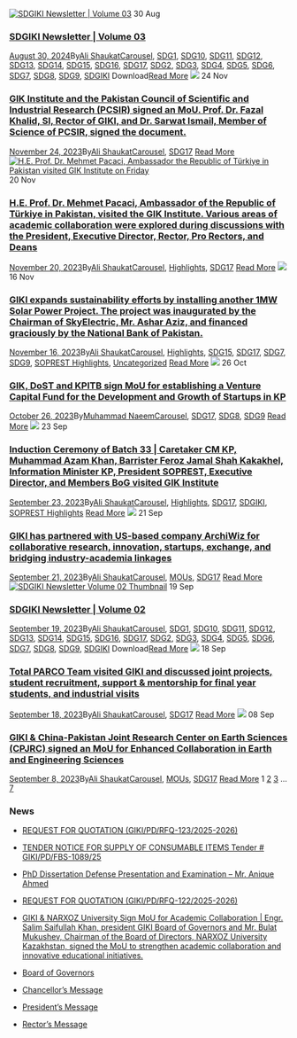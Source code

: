 [![SDGIKI Newsletter | Volume 03](https://giki.edu.pk/wp-content/uploads/2024/08/SDGiki-Vol-03-212x300.webp)](https://giki.edu.pk/2024/08/30/sdgiki-newsletter-volume-03/)
30
Aug
### [SDGIKI Newsletter | Volume 03](https://giki.edu.pk/2024/08/30/sdgiki-newsletter-volume-03/)
[August 30, 2024](https://giki.edu.pk/2024/08/30/)By[Ali Shaukat](https://giki.edu.pk/author/alishaukat/ "Posts by Ali Shaukat")[Carousel](https://giki.edu.pk/carousel_home/), [SDG1](https://giki.edu.pk/sdg1/), [SDG10](https://giki.edu.pk/sdg10/), [SDG11](https://giki.edu.pk/sdg11/), [SDG12](https://giki.edu.pk/sdg12/), [SDG13](https://giki.edu.pk/sdg13/), [SDG14](https://giki.edu.pk/sdg14/), [SDG15](https://giki.edu.pk/sdg15/), [SDG16](https://giki.edu.pk/sdg16/), [SDG17](https://giki.edu.pk/sdg17/), [SDG2](https://giki.edu.pk/sdg2/), [SDG3](https://giki.edu.pk/sdg3/), [SDG4](https://giki.edu.pk/sdg4/), [SDG5](https://giki.edu.pk/sdg5/), [SDG6](https://giki.edu.pk/sdg6/), [SDG7](https://giki.edu.pk/sdg7/), [SDG8](https://giki.edu.pk/sdg8/), [SDG9](https://giki.edu.pk/sdg9/), [SDGIKI](https://giki.edu.pk/sdgiki-cat/)
Download[Read More](https://giki.edu.pk/2024/08/30/sdgiki-newsletter-volume-03/)
[![](https://giki.edu.pk/sdg17/)](https://giki.edu.pk/2023/11/24/gik-institute-and-the-pakistan-council-of-scientific-and-industrial-research-pcsir-signed-an-mou-prof-dr-fazal-khalid-si-rector-of-giki-and-dr-sarwat-ismail-member-of-science-of-pcsir-signe/)
24
Nov
### [GIK Institute and the Pakistan Council of Scientific and Industrial Research (PCSIR) signed an MoU. Prof. Dr. Fazal Khalid, SI, Rector of GIKI, and Dr. Sarwat Ismail, Member of Science of PCSIR, signed the document.](https://giki.edu.pk/2023/11/24/gik-institute-and-the-pakistan-council-of-scientific-and-industrial-research-pcsir-signed-an-mou-prof-dr-fazal-khalid-si-rector-of-giki-and-dr-sarwat-ismail-member-of-science-of-pcsir-signe/)
[November 24, 2023](https://giki.edu.pk/2023/11/24/)By[Ali Shaukat](https://giki.edu.pk/author/alishaukat/ "Posts by Ali Shaukat")[Carousel](https://giki.edu.pk/carousel_home/), [SDG17](https://giki.edu.pk/sdg17/)
[Read More](https://giki.edu.pk/2023/11/24/gik-institute-and-the-pakistan-council-of-scientific-and-industrial-research-pcsir-signed-an-mou-prof-dr-fazal-khalid-si-rector-of-giki-and-dr-sarwat-ismail-member-of-science-of-pcsir-signe/)
[![H.E. Prof. Dr. Mehmet Pacaci, Ambassador the Republic of Türkiye in Pakistan visited GIK Institute on Friday](https://giki.edu.pk/sdg17/)](https://giki.edu.pk/2023/11/20/h-e-prof-dr-mehmet-pacaci-ambassador-of-the-republic-of-turkiye-in-pakistan-visited-the-gik-institute-various-areas-of-academic-collaboration-were-explored-during-discussions-with-the-president/)
20
Nov
### [H.E. Prof. Dr. Mehmet Pacaci, Ambassador of the Republic of Türkiye in Pakistan, visited the GIK Institute. Various areas of academic collaboration were explored during discussions with the President, Executive Director, Rector, Pro Rectors, and Deans](https://giki.edu.pk/2023/11/20/h-e-prof-dr-mehmet-pacaci-ambassador-of-the-republic-of-turkiye-in-pakistan-visited-the-gik-institute-various-areas-of-academic-collaboration-were-explored-during-discussions-with-the-president/)
[November 20, 2023](https://giki.edu.pk/2023/11/20/)By[Ali Shaukat](https://giki.edu.pk/author/alishaukat/ "Posts by Ali Shaukat")[Carousel](https://giki.edu.pk/carousel_home/), [Highlights](https://giki.edu.pk/highlights/), [SDG17](https://giki.edu.pk/sdg17/)
[Read More](https://giki.edu.pk/2023/11/20/h-e-prof-dr-mehmet-pacaci-ambassador-of-the-republic-of-turkiye-in-pakistan-visited-the-gik-institute-various-areas-of-academic-collaboration-were-explored-during-discussions-with-the-president/)
[![](https://giki.edu.pk/sdg17/)](https://giki.edu.pk/2023/11/16/giki-expands-sustainability-efforts-by-installing-another-1mw-solar-power-project-the-project-was-inaugurated-by-the-chairman-of-skyelectric-mr-ashar-aziz-and-financed-graciously-by-the-national-b/)
16
Nov
### [GIKI expands sustainability efforts by installing another 1MW Solar Power Project. The project was inaugurated by the Chairman of SkyElectric, Mr. Ashar Aziz, and financed graciously by the National Bank of Pakistan.](https://giki.edu.pk/2023/11/16/giki-expands-sustainability-efforts-by-installing-another-1mw-solar-power-project-the-project-was-inaugurated-by-the-chairman-of-skyelectric-mr-ashar-aziz-and-financed-graciously-by-the-national-b/)
[November 16, 2023](https://giki.edu.pk/2023/11/16/)By[Ali Shaukat](https://giki.edu.pk/author/alishaukat/ "Posts by Ali Shaukat")[Carousel](https://giki.edu.pk/carousel_home/), [Highlights](https://giki.edu.pk/highlights/), [SDG15](https://giki.edu.pk/sdg15/), [SDG17](https://giki.edu.pk/sdg17/), [SDG7](https://giki.edu.pk/sdg7/), [SDG9](https://giki.edu.pk/sdg9/), [SOPREST Highlights](https://giki.edu.pk/soprest-highlights/), [Uncategorized](https://giki.edu.pk/uncategorized/)
[Read More](https://giki.edu.pk/2023/11/16/giki-expands-sustainability-efforts-by-installing-another-1mw-solar-power-project-the-project-was-inaugurated-by-the-chairman-of-skyelectric-mr-ashar-aziz-and-financed-graciously-by-the-national-b/)
[![](https://giki.edu.pk/sdg17/)](https://giki.edu.pk/2023/10/26/gik-dost-and-kpitb-sign-mou-for-establishing-a-venture-capital-fund-for-the-development-and-growth-of-startups-in-kp/)
26
Oct
### [GIK, DoST and KPITB sign MoU for establishing a Venture Capital Fund for the Development and Growth of Startups in KP](https://giki.edu.pk/2023/10/26/gik-dost-and-kpitb-sign-mou-for-establishing-a-venture-capital-fund-for-the-development-and-growth-of-startups-in-kp/)
[October 26, 2023](https://giki.edu.pk/2023/10/26/)By[Muhammad Naeem](https://giki.edu.pk/author/muhammad-naeem/ "Posts by Muhammad Naeem")[Carousel](https://giki.edu.pk/carousel_home/), [SDG17](https://giki.edu.pk/sdg17/), [SDG8](https://giki.edu.pk/sdg8/), [SDG9](https://giki.edu.pk/sdg9/)
[Read More](https://giki.edu.pk/2023/10/26/gik-dost-and-kpitb-sign-mou-for-establishing-a-venture-capital-fund-for-the-development-and-growth-of-startups-in-kp/)
[![](https://giki.edu.pk/sdg17/)](https://giki.edu.pk/2023/09/23/induction-batch33/)
23
Sep
### [Induction Ceremony of Batch 33 | Caretaker CM KP, Muhammad Azam Khan, Barrister Feroz Jamal Shah Kakakhel, Information Minister KP, President SOPREST, Executive Director, and Members BoG visited GIK Institute](https://giki.edu.pk/2023/09/23/induction-batch33/)
[September 23, 2023](https://giki.edu.pk/2023/09/23/)By[Ali Shaukat](https://giki.edu.pk/author/alishaukat/ "Posts by Ali Shaukat")[Carousel](https://giki.edu.pk/carousel_home/), [Highlights](https://giki.edu.pk/highlights/), [SDG17](https://giki.edu.pk/sdg17/), [SDGIKI](https://giki.edu.pk/sdgiki-cat/), [SOPREST Highlights](https://giki.edu.pk/soprest-highlights/)
[Read More](https://giki.edu.pk/2023/09/23/induction-batch33/)
[![](https://giki.edu.pk/sdg17/)](https://giki.edu.pk/2023/09/21/archiwiz-mou/)
21
Sep
### [GIKI has partnered with US-based company ArchiWiz for collaborative research, innovation, startups, exchange, and bridging industry-academia linkages](https://giki.edu.pk/2023/09/21/archiwiz-mou/)
[September 21, 2023](https://giki.edu.pk/2023/09/21/)By[Ali Shaukat](https://giki.edu.pk/author/alishaukat/ "Posts by Ali Shaukat")[Carousel](https://giki.edu.pk/carousel_home/), [MOUs](https://giki.edu.pk/mous/), [SDG17](https://giki.edu.pk/sdg17/)
[Read More](https://giki.edu.pk/2023/09/21/archiwiz-mou/)
[![SDGIKI Newsletter Volume 02 Thumbnail](https://giki.edu.pk/sdg17/)](https://giki.edu.pk/2023/09/19/sdgiki-vol-02/)
19
Sep
### [SDGIKI Newsletter | Volume 02](https://giki.edu.pk/2023/09/19/sdgiki-vol-02/)
[September 19, 2023](https://giki.edu.pk/2023/09/19/)By[Ali Shaukat](https://giki.edu.pk/author/alishaukat/ "Posts by Ali Shaukat")[Carousel](https://giki.edu.pk/carousel_home/), [SDG1](https://giki.edu.pk/sdg1/), [SDG10](https://giki.edu.pk/sdg10/), [SDG11](https://giki.edu.pk/sdg11/), [SDG12](https://giki.edu.pk/sdg12/), [SDG13](https://giki.edu.pk/sdg13/), [SDG14](https://giki.edu.pk/sdg14/), [SDG15](https://giki.edu.pk/sdg15/), [SDG16](https://giki.edu.pk/sdg16/), [SDG17](https://giki.edu.pk/sdg17/), [SDG2](https://giki.edu.pk/sdg2/), [SDG3](https://giki.edu.pk/sdg3/), [SDG4](https://giki.edu.pk/sdg4/), [SDG5](https://giki.edu.pk/sdg5/), [SDG6](https://giki.edu.pk/sdg6/), [SDG7](https://giki.edu.pk/sdg7/), [SDG8](https://giki.edu.pk/sdg8/), [SDG9](https://giki.edu.pk/sdg9/), [SDGIKI](https://giki.edu.pk/sdgiki-cat/)
Download[Read More](https://giki.edu.pk/2023/09/19/sdgiki-vol-02/)
[![](https://giki.edu.pk/sdg17/)](https://giki.edu.pk/2023/09/18/total-parco-team-visited-giki-and-discussed-joint-projects-student-recruitment-support-mentorship-for-final-year-students-and-industrial-visits/)
18
Sep
### [Total PARCO Team visited GIKI and discussed joint projects, student recruitment, support & mentorship for final year students, and industrial visits](https://giki.edu.pk/2023/09/18/total-parco-team-visited-giki-and-discussed-joint-projects-student-recruitment-support-mentorship-for-final-year-students-and-industrial-visits/)
[September 18, 2023](https://giki.edu.pk/2023/09/18/)By[Ali Shaukat](https://giki.edu.pk/author/alishaukat/ "Posts by Ali Shaukat")[Carousel](https://giki.edu.pk/carousel_home/), [SDG17](https://giki.edu.pk/sdg17/)
[Read More](https://giki.edu.pk/2023/09/18/total-parco-team-visited-giki-and-discussed-joint-projects-student-recruitment-support-mentorship-for-final-year-students-and-industrial-visits/)
[![](https://giki.edu.pk/sdg17/)](https://giki.edu.pk/2023/09/08/giki-china-cpjrc/)
08
Sep
### [GIKI & China-Pakistan Joint Research Center on Earth Sciences (CPJRC) signed an MoU for Enhanced Collaboration in Earth and Engineering Sciences](https://giki.edu.pk/2023/09/08/giki-china-cpjrc/)
[September 8, 2023](https://giki.edu.pk/2023/09/08/)By[Ali Shaukat](https://giki.edu.pk/author/alishaukat/ "Posts by Ali Shaukat")[Carousel](https://giki.edu.pk/carousel_home/), [MOUs](https://giki.edu.pk/mous/), [SDG17](https://giki.edu.pk/sdg17/)
[Read More](https://giki.edu.pk/2023/09/08/giki-china-cpjrc/)
1 [2](https://giki.edu.pk/sdg17/page/2/) [3](https://giki.edu.pk/sdg17/page/3/) … [7](https://giki.edu.pk/sdg17/page/7/) [](https://giki.edu.pk/sdg17/page/2/)
### News
  * [REQUEST FOR QUOTATION (GIKI/PD/RFQ-123/2025-2026)](https://giki.edu.pk/2025/10/17/request-for-quotation-giki-pd-rfq-123-2025-2026/)
  * [TENDER NOTICE FOR SUPPLY OF CONSUMABLE ITEMS Tender # GIKI/PD/FBS-1089/25](https://giki.edu.pk/2025/10/16/tender-notice-for-supply-of-consumable-items-tender-giki-pd-fbs-1089-25/)
  * [PhD Dissertation Defense Presentation and Examination – Mr. Anique Ahmed](https://giki.edu.pk/2025/10/14/phd-dissertation-defense-presentation-and-examination-mr-anique-ahmed/)
  * [REQUEST FOR QUOTATION (GIKI/PD/RFQ-122/2025-2026)](https://giki.edu.pk/2025/10/14/request-for-quotation-giki-pd-rfq-122-2025-2026/)
  * [GIKI & NARXOZ University Sign MoU for Academic Collaboration | Engr. Salim Saifullah Khan, president GIKI Board of Governors and Mr. Bulat Mukushev, Chairman of the Board of Directors, NARXOZ University Kazakhstan, signed the MoU to strengthen academic collaboration and innovative educational initiatives.](https://giki.edu.pk/2025/10/13/giki-narxoz-university-sign-mou-for-academic-collaboration-engr-salim-saifullah-khan-president-giki-board-of-governors-and-mr-bulat-mukushev-chairman-of-the-board-of-directors-narxoz-univ/)


  * [Board of Governors](https://giki.edu.pk/board-of-governors/)
  * [Chancellor’s Message](https://giki.edu.pk/?page_id=14826)
  * [President’s Message](https://giki.edu.pk/presidents-message/)
  * [Rector’s Message](https://giki.edu.pk/rectors-message/)


